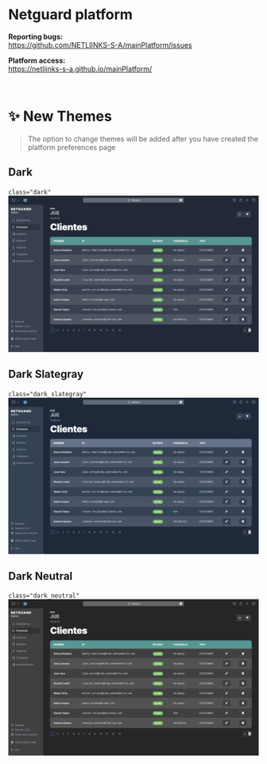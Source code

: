 # Netguard platform

**Reporting bugs:** <br>
https://github.com/NETLIINKS-S-A/mainPlatform/issues

**Platform access:** <br>
https://netliinks-s-a.github.io/mainPlatform/

<br>

# ✨ New Themes
> The option to change themes will be added after you have created the platform preferences page

## Dark
`class="dark"`
![Dark](./DOCS_SRC/Dark.png "Dark Theme")

## Dark Slategray
`class="dark_slategray"`
![Dark](./DOCS_SRC/Dark_Slategray.png "Dark Slategray Theme")

## Dark Neutral
`class="dark_neutral"`
![Dark](./DOCS_SRC/Dark_Neutral.png "Dark Neutral Theme")
